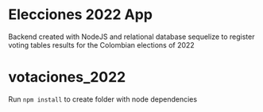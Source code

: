 # Elecciones 2022 App

Backend created with NodeJS and relational database sequelize to register voting tables results for the Colombian elections of 2022

# votaciones_2022

Run  ``` npm install ``` to create folder with node dependencies
